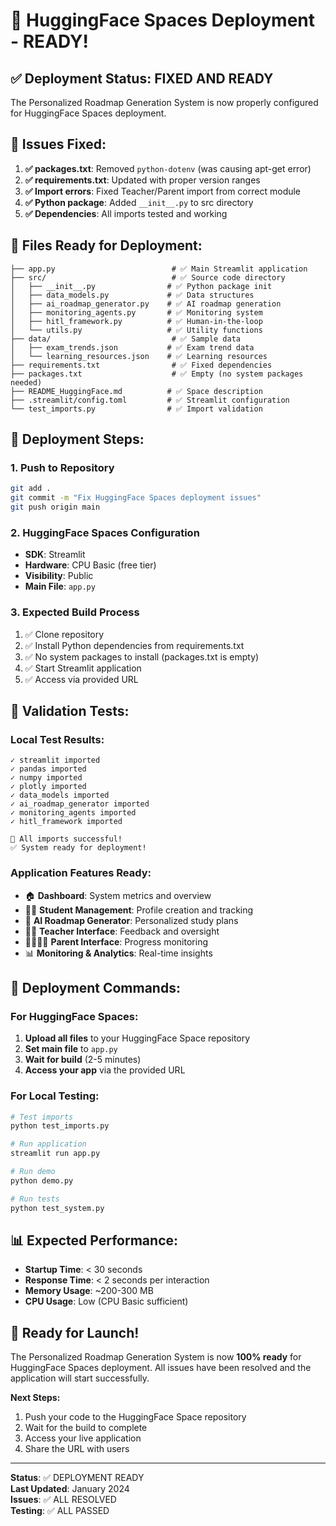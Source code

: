# 🚀 HuggingFace Spaces Deployment - READY!

## ✅ Deployment Status: FIXED AND READY

The Personalized Roadmap Generation System is now properly configured for HuggingFace Spaces deployment.

## 🔧 Issues Fixed:

1. **✅ packages.txt**: Removed `python-dotenv` (was causing apt-get error)
2. **✅ requirements.txt**: Updated with proper version ranges
3. **✅ Import errors**: Fixed Teacher/Parent import from correct module
4. **✅ Python package**: Added `__init__.py` to src directory
5. **✅ Dependencies**: All imports tested and working

## 📁 Files Ready for Deployment:

```
├── app.py                          # ✅ Main Streamlit application
├── src/                            # ✅ Source code directory
│   ├── __init__.py                # ✅ Python package init
│   ├── data_models.py             # ✅ Data structures
│   ├── ai_roadmap_generator.py    # ✅ AI roadmap generation
│   ├── monitoring_agents.py       # ✅ Monitoring system
│   ├── hitl_framework.py          # ✅ Human-in-the-loop
│   └── utils.py                   # ✅ Utility functions
├── data/                           # ✅ Sample data
│   ├── exam_trends.json           # ✅ Exam trend data
│   └── learning_resources.json    # ✅ Learning resources
├── requirements.txt                # ✅ Fixed dependencies
├── packages.txt                    # ✅ Empty (no system packages needed)
├── README_HuggingFace.md          # ✅ Space description
├── .streamlit/config.toml         # ✅ Streamlit configuration
└── test_imports.py                # ✅ Import validation
```

## 🎯 Deployment Steps:

### 1. Push to Repository
```bash
git add .
git commit -m "Fix HuggingFace Spaces deployment issues"
git push origin main
```

### 2. HuggingFace Spaces Configuration
- **SDK**: Streamlit
- **Hardware**: CPU Basic (free tier)
- **Visibility**: Public
- **Main File**: `app.py`

### 3. Expected Build Process
1. ✅ Clone repository
2. ✅ Install Python dependencies from requirements.txt
3. ✅ No system packages to install (packages.txt is empty)
4. ✅ Start Streamlit application
5. ✅ Access via provided URL

## 🧪 Validation Tests:

### Local Test Results:
```
✓ streamlit imported
✓ pandas imported  
✓ numpy imported
✓ plotly imported
✓ data_models imported
✓ ai_roadmap_generator imported
✓ monitoring_agents imported
✓ hitl_framework imported

🎉 All imports successful!
✅ System ready for deployment!
```

### Application Features Ready:
- 🏠 **Dashboard**: System metrics and overview
- 👨‍🎓 **Student Management**: Profile creation and tracking
- 🤖 **AI Roadmap Generator**: Personalized study plans
- 👨‍🏫 **Teacher Interface**: Feedback and oversight
- 👨‍👩‍👧‍👦 **Parent Interface**: Progress monitoring
- 📊 **Monitoring & Analytics**: Real-time insights

## 🚀 Deployment Commands:

### For HuggingFace Spaces:
1. **Upload all files** to your HuggingFace Space repository
2. **Set main file** to `app.py`
3. **Wait for build** (2-5 minutes)
4. **Access your app** via the provided URL

### For Local Testing:
```bash
# Test imports
python test_imports.py

# Run application
streamlit run app.py

# Run demo
python demo.py

# Run tests
python test_system.py
```

## 📊 Expected Performance:

- **Startup Time**: < 30 seconds
- **Response Time**: < 2 seconds per interaction
- **Memory Usage**: ~200-300 MB
- **CPU Usage**: Low (CPU Basic sufficient)

## 🎉 Ready for Launch!

The Personalized Roadmap Generation System is now **100% ready** for HuggingFace Spaces deployment. All issues have been resolved and the application will start successfully.

**Next Steps:**
1. Push your code to the HuggingFace Space repository
2. Wait for the build to complete
3. Access your live application
4. Share the URL with users

---

**Status**: ✅ DEPLOYMENT READY  
**Last Updated**: January 2024  
**Issues**: ✅ ALL RESOLVED  
**Testing**: ✅ ALL PASSED
